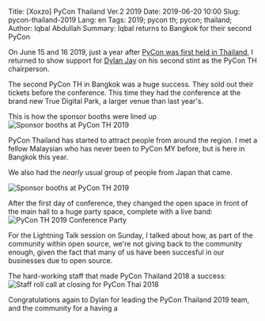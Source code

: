 Title: [Xoxzo] PyCon Thailand Ver.2 2019
Date: 2019-06-20 10:00 
Slug: pycon-thailand-2019
Lang: en 
Tags: 2019; pycon th; pycon; thailand;
Author: Iqbal Abdullah
Summary: Iqbal returns to Bangkok for their second PyCon

On June 15 and 16 2019, just a year after [PyCon was first held in Thailand]({filename}/Events/pycon-thai-2018-en.md),
I returned to show support for [Dylan Jay](https://twitter.com/djay75) on his
second stint as the PyCon TH chairperson.

The second PyCon TH in Bangkok was a huge success. They sold out their tickets before
the conference. This time they had the conference at the brand new True Digital
Park, a larger venue than last year's.

This is how the sponsor booths were lined up
![Sponsor booths at PyCon TH 2019]({filename}/images/pycon-thai-2019/pycon-th-2019-sponsorbooths.jpg)

PyCon Thailand has started to attract people from around the region. I met a
fellow Malaysian who has never been to PyCon MY before, but is here in Bangkok
this year.

We also had the _nearly_ usual group of people from Japan that came.

![Sponsor booths at PyCon TH 2019]({filename}/images/pycon-thai-2019/pycon-thai-2019/pycon-th-2019-people.jpg)



After the first day of conference, they changed the open space in front of the
main hall to a huge party space, complete with a live band:
![PyCon TH 2019 Conference Party]({filename}/images/pycon-thai-2019/pycon-th-2019-afterparty.jpg)


For the Lightning Talk session on Sunday, I talked about how, as part of the
community within open source, we're not giving back to the community enough,
given the fact that many of us have been succesful in our businesses due to open
source.


The hard-working staff that made PyCon Thailand 2018 a success: 
![Staff roll call at closing for PyCon Thai 2018]({filename}/images/pycon-thai-2019/pycon-th-2019-closing-staff.jpg)

Congratulations again to Dylan for leading the PyCon Thailand 2019 team, and the community for a having a
